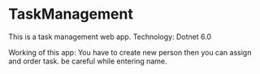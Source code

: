 # TaskManagement
This is a task management web app.
Technology:
Dotnet 6.0

Working of this app:
You have to create new person then you can assign and order task.
be careful while entering name.
